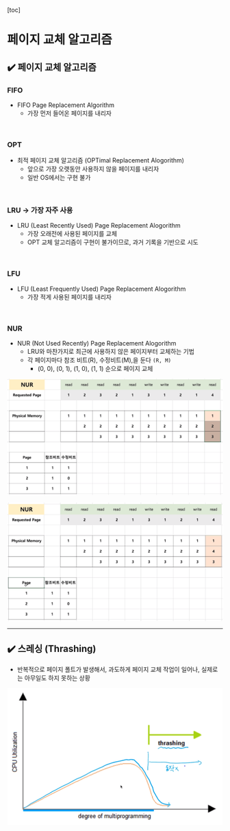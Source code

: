 [toc]

# 페이지 교체 알고리즘

## :heavy_check_mark: 페이지 교체 알고리즘

### FIFO

- FIFO Page Replacement Algorithm
  - 가장 먼저 들어온 페이지를 내리자

<br>

### OPT

- 최적 페이지 교체 알고리즘 (OPTimal Replacement Alogorithm)
  - 앞으로 가장 오랫동안 사용하지 않을 페이지를 내리자
  - 일반 OS에서는 구현 불가

<br>

### LRU -> 가장 자주 사용

- LRU (Least Recently Used) Page Replacement Alogorithm
  - 가장 오래전에 사용된 페이지를 교체
  - OPT 교체 알고리즘이 구현이 불가이므로, 과거 기록을 기반으로 시도

<Br>

### LFU

- LFU (Least Frequently Used) Page Replacement Alogorithm
  - 가장 적게 사용된 페이지를 내리자

<br>

### NUR

- NUR (Not Used Recently) Page Replacement Alogorithm
  - LRU와 마찬가지로 최근에 사용하지 않은 페이지부터 교체하는 기법
  - 각 페이지마다 참조 비트(R), 수정비트(M),을 둔다 `(R, M)`
    - (0, 0), (0, 1), (1, 0), (1, 1) 순으로 페이지 교체

![image-20210225201539607](assets/image-20210225201539607.png)

![image-20210225201554734](assets/image-20210225201554734.png)





<hr>

## :heavy_check_mark: 스레싱 (Thrashing)

- 반복적으로 페이지 폴트가 발생해서, 과도하게 페이지 교체 작업이 일어나, 실제로는 아무일도 하지 못하는 상황

![image-20210225201944867](assets/image-20210225201944867.png)